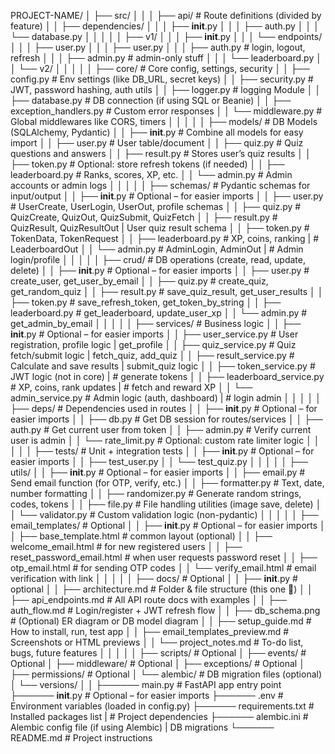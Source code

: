 PROJECT-NAME/
│
├── src/
│   │
│   ├── api/                   # Route definitions (divided by feature)
│   │   ├── dependencies/
│   │   │   ├── __init__.py
│   │   │   ├── auth.py
│   │   │   └── database.py
│   │   │
│   │   ├── v1/
│   │   │   ├── __init__.py
│   │   │   └── endpoints/
│   │   │       ├── user.py
│   │   │       ├── user.py
│   │   │       ├── auth.py             # login, logout, refresh
│   │   │       ├── admin.py            # admin-only stuff
│   │   │       └── leaderboard.py
│   │   └── v2/
│   │
│   │
│   ├── core/                      # Core config, settings, security
│   │   ├── config.py              # Env settings (like DB_URL, secret keys)
│   │   ├── security.py            # JWT, password hashing, auth utils
│   │   ├── logger.py              # logging Module
│   │   ├── database.py            # DB connection (if using SQL or Beanie)
│   │   ├── exception_handlers.py  # Custom error responses
│   │   └── middleware.py          # Global middlewares like CORS, timers
│   │
│   │
│   ├── models/                 # DB Models (SQLAlchemy, Pydantic)
│   │   ├── __init__.py         # Combine all models for easy import
│   │   ├── user.py             # User table/document
│   │   ├── quiz.py             # Quiz questions and answers
│   │   ├── result.py           # Stores user’s quiz results
│   │   ├── token.py            # Optional: store refresh tokens (if needed)
│   │   ├── leaderboard.py      # Ranks, scores, XP, etc.
│   │   └── admin.py            # Admin accounts or admin logs
│   │
│   │
│   ├── schemas/                # Pydantic schemas for input/output
│   │   ├── __init__.py         # Optional – for easier imports
│   │   ├── user.py             # UserCreate, UserLogin, UserOut, profile schemas
│   │   ├── quiz.py             # QuizCreate, QuizOut, QuizSubmit, QuizFetch
│   │   ├── result.py           # QuizResult, QuizResultOut | User quiz result schema
│   │   ├── token.py            # TokenData, TokenRequest
│   │   ├── leaderboard.py      # XP, coins, ranking | # LeaderboardOut
│   │   └── admin.py            # AdminLogin, AdminOut | # Admin login/profile
│   │
│   │
│   ├── crud/                   # DB operations (create, read, update, delete)
│   │   ├── __init__.py         # Optional – for easier imports
│   │   ├── user.py             # create_user, get_user_by_email
│   │   ├── quiz.py             # create_quiz, get_random_quiz
│   │   ├── result.py           # save_quiz_result, get_user_results
│   │   ├── token.py            # save_refresh_token, get_token_by_string
│   │   ├── leaderboard.py      # get_leaderboard, update_user_xp
│   │   └── admin.py            # get_admin_by_email
│   │
│   │
│   ├── services/                   # Business logic
│   │   ├── __init__.py             # Optional – for easier imports
│   │   ├── user_service.py         # User registration, profile logic | get_profile
│   │   ├── quiz_service.py         # Quiz fetch/submit logic | fetch_quiz, add_quiz
│   │   ├── result_service.py       # Calculate and save results | submit_quiz logic
│   │   ├── token_service.py        # JWT logic (not in core) | # generate tokens
│   │   ├── leaderboard_service.py  # XP, coins, rank updates | # fetch and reward XP
│   │   └── admin_service.py        # Admin logic (auth, dashboard) | # login admin
│   │
│   │
│   ├── deps/                   # Dependencies used in routes
│   │   ├── __init__.py         # Optional – for easier imports
│   │   ├── db.py               # Get DB session for routes/services
│   │   ├── auth.py             # Get current user from token
│   │   ├── admin.py            # Verify current user is admin
│   │   └── rate_limit.py       # Optional: custom rate limiter logic
│   │
│   │
│   ├── tests/                  # Unit + integration tests
│   │   ├── __init__.py         # Optional – for easier imports
│   │   ├── test_user.py
│   │   └── test_quiz.py
│   │
│   │
│   ├── utils/
│   │   ├── __init__.py     # Optional – for easier imports
│   │   ├── email.py            # Send email function (for OTP, verify, etc.)
│   │   ├── formatter.py        # Text, date, number formatting
│   │   ├── randomizer.py       # Generate random strings, codes, tokens
│   │   ├── file.py             # File handling utilities (image save, delete)
│   │   └── validator.py        # Custom validation logic (non-pydantic)
│   │
│   │
│   ├── email_templates/            # Optional
│   │   ├── __init__.py                 # Optional – for easier imports
│   │   ├── base_template.html          # common layout (optional)
│   │   ├── welcome_email.html          # for new registered users
│   │   ├── reset_password_email.html   # when user requests password reset
│   │   ├── otp_email.html              # for sending OTP codes
│   │   └── verify_email.html           # email verification with link
│   │
│   │
│   ├── docs/                             # Optional
│   │   ├── __init__.py                       # optional
│   │   ├── architecture.md                   # Folder & file structure (this one 💯)
│   │   ├── api_endpoints.md                  # All API route docs with examples
│   │   ├── auth_flow.md                      # Login/register + JWT refresh flow
│   │   ├── db_schema.png                     # (Optional) ER diagram or DB model diagram
│   │   ├── setup_guide.md                    # How to install, run, test app
│   │   ├── email_templates_preview.md        # Screenshots or HTML previews
│   │   └── project_notes.md                  # To-do list, bugs, future features
│   │
│   │
│   ├── scripts/            # Optional
│   ├── events/             # Optional
│   ├── middleware/         # Optional
│   ├── exceptions/         # Optional
│   ├── permissions/        # Optional
│   └── alembic/            # DB migration files (optional)
│       └── versions/
│
│
├────── main.py                   # FastAPI app entry point
├────── __init__.py               # Optional – for easier imports
├────── .env                      # Environment variables (loaded in config.py)
├────── requirements.txt          # Installed packages list | # Project dependencies
├────── alembic.ini               # Alembic config file (if using Alembic) | DB migrations
└────── README.md                 # Project instructions
